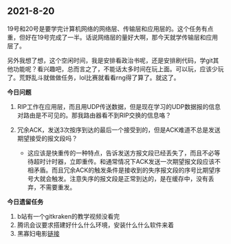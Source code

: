## 2021-8-20

19号和20号是要学完计算机网络的网络层、传输层和应用层的。这个任务有点重，但好在19号完成了一半。话说网络层的量好大啊，那今天就学传输层和应用层了。

另外我想了想，这个空闲时间，我是安排看政治书呢，还是安排刷代码，学git其他功能呢？看兴趣吧，总而言之了，不能话太多时间在玩上面。可以玩，应该少玩了。荒野乱斗就做做任务，lol比赛就看看rng得了算了。就这了。

**今日问题**

1. RIP工作在应用层，而且用UDP传送数据，但是现在学习的UDP数据报的信息对路由是不可见的。那我路由器看不到RIP交换的信息咯？

2. 冗余ACK，发送3次按序到达的最后一个接受到的，但是ACK难道不总是发送期望接受的报文段吗？
   - 这应该是快重传的一种特点，告诉发送方报文段已经丢失了，而且不必等待超时计时器，立即重传。和通常情况下ACK发送一次期望报文段应该不相矛盾。而且冗余ACK的触发条件是接收到的失序报文段的序号比期望序号大就会触发。注意失序的报文段是正常到达的，是在缓存中，没有丢弃，不需要重发。

**今日遗留任务**

1. b站有一个gitkraken的教学视频没看完
2. 腾讯会议要求搭建好什么什么环境，安装什么什么软件来着
3. 黑寡妇电影[链接](https://www.olevod.com/index.php/vod/play/id/28311/sid/1/nid/1.html)


